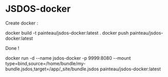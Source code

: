 # JSDOS-docker
 
Create docker :

docker build -t painteau/jsdos-docker:latest .
docker push painteau/jsdos-docker:latest

Done !

docker run -d --name jsdos-docker -p 9999:8080 --mount type=bind,source=/home/bundle/my-bundle.jsdos,target=/app/_site/bundle.jsdos painteau/jsdos-docker:latest